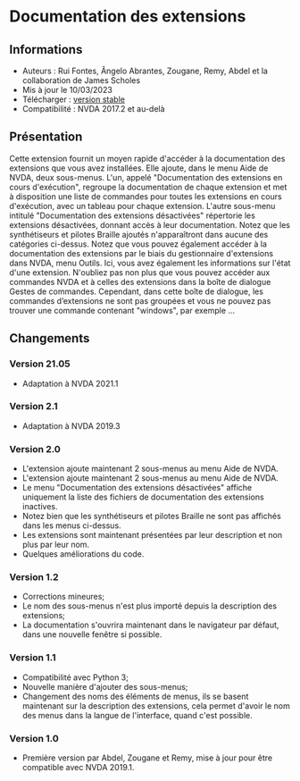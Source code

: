 # Documentation des extensions #

## Informations ##
* Auteurs : Rui Fontes, Ângelo Abrantes, Zougane, Remy, Abdel et la collaboration de James Scholes
* Mis à jour le 10/03/2023
* Télécharger : [version stable][1]
* Compatibilité : NVDA 2017.2 et au-delà

## Présentation ##
Cette extension fournit un moyen rapide d'accéder à la documentation des extensions que vous avez installées.
Elle ajoute, dans le menu Aide de NVDA, deux sous-menus.
L'un, appelé "Documentation des extensions en cours d'exécution", regroupe la documentation de chaque extension et met à disposition une liste de commandes pour toutes les extensions en cours d'exécution, avec un tableau pour chaque extension.
L'autre sous-menu intitulé "Documentation des extensions désactivées" répertorie les extensions désactivées, donnant accès à leur documentation.
Notez que les synthétiseurs et pilotes Braille ajoutés n'apparaîtront dans aucune des catégories ci-dessus.
Notez que vous pouvez également accéder à la documentation des extensions par le biais du gestionnaire d'extensions dans NVDA, menu Outils. Ici, vous avez également les informations sur l'état d'une extension.
N'oubliez pas non plus que vous pouvez accéder aux commandes NVDA et à celles des extensions dans la boîte de dialogue Gestes de commandes. Cependant, dans cette boîte de dialogue, les commandes d’extensions ne sont pas groupées et vous ne pouvez pas trouver une commande contenant "windows", par exemple ...

## Changements ##

### Version 21.05 ###
* Adaptation à NVDA 2021.1

### Version 2.1 ###
* Adaptation à NVDA 2019.3

### Version 2.0 ###
* L'extension ajoute maintenant 2 sous-menus au menu Aide de NVDA.
* L'extension ajoute maintenant 2 sous-menus au menu Aide de NVDA.
* Le menu "Documentation des extensions désactivées" affiche uniquement la liste des fichiers de documentation des extensions inactives.
* Notez bien que les synthétiseurs et pilotes Braille ne sont pas affichés dans les menus ci-dessus.
* Les extensions sont maintenant présentées par leur description et non plus par leur nom.
* Quelques améliorations du code.

### Version 1.2 ###
* Corrections mineures;
* Le nom des sous-menus n'est plus importé depuis la description des extensions;
* La documentation s'ouvrira maintenant dans le navigateur par défaut, dans une nouvelle fenêtre si possible.

### Version 1.1 ###
* Compatibilité avec Python 3;
* Nouvelle manière d'ajouter des sous-menus;
* Changement des noms des éléments de menus, ils se basent maintenant sur la description des extensions, cela permet d'avoir le nom des menus dans la langue de l'interface, quand c'est possible.

### Version 1.0 ###
* Première version par Abdel, Zougane et Remy, mise à jour pour être compatible avec NVDA 2019.1.

[1]: https://github.com/ruifontes/addonsHelp/releases/download/2023.03.10/addonsHelp-2023.03.10.nvda-addon
